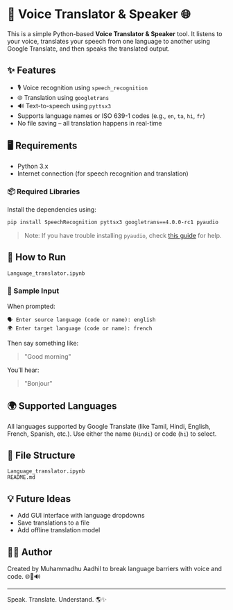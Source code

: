 
# 🎤 Voice Translator & Speaker 🌐

This is a simple Python-based **Voice Translator & Speaker** tool. It listens to your voice, translates your speech from one language to another using Google Translate, and then speaks the translated output.

## ✨ Features

- 🎙️ Voice recognition using `speech_recognition`
- 🌐 Translation using `googletrans`
- 🔊 Text-to-speech using `pyttsx3`
- Supports language names or ISO 639-1 codes (e.g., `en`, `ta`, `hi`, `fr`)
- No file saving – all translation happens in real-time

## 🖥️ Requirements

- Python 3.x
- Internet connection (for speech recognition and translation)

### 📦 Required Libraries

Install the dependencies using:

```bash
pip install SpeechRecognition pyttsx3 googletrans==4.0.0-rc1 pyaudio
```

> Note: If you have trouble installing `pyaudio`, check [this guide](https://people.csail.mit.edu/hubert/pyaudio/#downloads) for help.

## 🚀 How to Run

```bash
Language_translator.ipynb
```

### 🧪 Sample Input

When prompted:

```
🗣️ Enter source language (code or name): english
🌍 Enter target language (code or name): french
```

Then say something like:
> "Good morning"

You’ll hear:
> "Bonjour"

## 🌍 Supported Languages

All languages supported by Google Translate (like Tamil, Hindi, English, French, Spanish, etc.). Use either the name (`Hindi`) or code (`hi`) to select.

## 📂 File Structure

```
Language_translator.ipynb
README.md
```

## 💡 Future Ideas

- Add GUI interface with language dropdowns
- Save translations to a file
- Add offline translation model

## 👨‍💻 Author

Created by Muhammadhu Aadhil to break language barriers with voice and code. 🌐🧠🔊

---

Speak. Translate. Understand. 🌎✨
